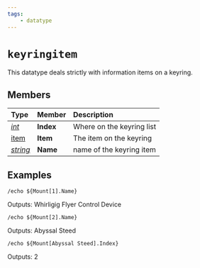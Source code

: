 ```yaml
---
tags:
    - datatype
---
```


# `keyringitem`

This datatype deals strictly with information items on a keyring.

## Members

| **Type** | **Member** | **Description** |
| :--- | :--- | :--- |
| [_int_](datatype-int.md) | **Index** | Where on the keyring list |
| [item](datatype-item.md) | **Item** | The item on the keyring |
| [_string_](datatype-string.md) | **Name** | name of the keyring item |

## Examples

```
/echo ${Mount[1].Name}
```

Outputs: Whirligig Flyer Control Device

```
/echo ${Mount[2].Name}
```

Outputs: Abyssal Steed

```
/echo ${Mount[Abyssal Steed].Index}
```

Outputs: 2

